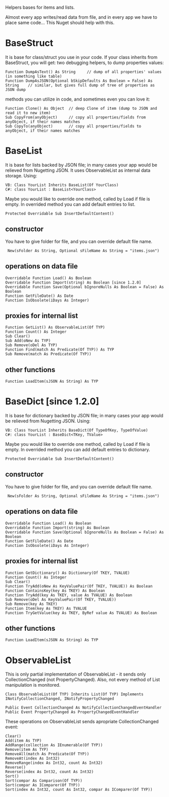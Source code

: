 ﻿
 Helpers bases for items and lists.

 Almost every app writes/read data from file, and in every app we have to place same code... This Nuget should help with this.

# BaseStruct

 It is base for class/struct you use in your code. If your class inherits from BaseStruct, you will get:
two debugging helpers, to dump properties values:

    Function DumpAsText() As String     // dump of all properties' values (in something like table)
    Function DumpAsJSON(Optional bSkipDefaults As Boolean = False) As String    // similar, but gives full dump of tree of properties as JSON dump

methods you can utilize in code, and sometimes even you can love it:

    Function Clone() As Object  // deep Clone of item (dump to JSON and read it to new item)
    Sub CopyFrom(anyObject)     // copy all properties/fields from anyObject, if their names matches
    Sub CopyTo(anyObject)       // copy all properties/fields to anyObject, if their names matches

# BaseList

 It is base for lists backed by JSON file; in many cases your app would be relieved from Nugetting JSON. It uses ObservableList as internal data storage.
 Using:
 
    VB: Class YourList Inherits BaseList(Of YourClass)
    C#: class YourList : BaseList<YourClass>

 Maybe you would like to override one method, called by Load if file is empty. In overrided method you can add default entries to list.
 
    Protected Overridable Sub InsertDefaultContent()


## constructor

 You have to give folder for file, and you can override default file name.

     New(sFolder As String, Optional sFileName As String = "items.json")

## operations on data file

    Overridable Function Load() As Boolean
    Overridable Function Import(string) As Boolean [since 1.2.0]
    Overridable Function Save(Optional bIgnoreNulls As Boolean = False) As Boolean
    Function GetFileDate() As Date
    Function IsObsolete(iDays As Integer)


## proxies for internal list

    Function GetList() As ObservableList(Of TYP)
    Function Count() As Integer
    Sub Clear()
    Sub Add(oNew As TYP)
    Sub Remove(oDel As TYP)
    Function Find(match As Predicate(Of TYP)) As TYP
    Sub Remove(match As Predicate(Of TYP))

## other functions

    Function LoadItem(sJSON As String) As TYP


# BaseDict [since 1.2.0]

 It is base for dictionary backed by JSON file; in many cases your app would be relieved from Nugetting JSON.
 Using:
 
    VB: Class YourList Inherits BaseDict(Of TypeOfKey, TypeOfValue)
    C#: class YourList : BaseDict<TKey, TValue>

 Maybe you would like to override one method, called by Load if file is empty. In overrided method you can add default entries to dictionary.
 
    Protected Overridable Sub InsertDefaultContent()

## constructor

 You have to give folder for file, and you can override default file name.

     New(sFolder As String, Optional sFileName As String = "items.json")

## operations on data file

    Overridable Function Load() As Boolean
    Overridable Function Import(string) As Boolean
    Overridable Function Save(Optional bIgnoreNulls As Boolean = False) As Boolean
    Function GetFileDate() As Date
    Function IsObsolete(iDays As Integer)


## proxies for internal list

    Function GetDictionary() As Dictionary(Of TKEY, TVALUE)
    Function Count() As Integer
    Sub Clear()
    Function TryAdd(oNew As KeyValuePair(Of TKEY, TVALUE)) As Boolean
    Function ContainsKey(key As TKEY) As Boolean
    Function TryAdd(key As TKEY, value As TVALUE) As Boolean
    Sub Remove(oDel As KeyValuePair(Of TKEY, TVALUE))
    Sub Remove(key As TKEY)
    Function Item(key As TKEY) As TVALUE
    Function TryGetValue(key As TKEY, ByRef value As TVALUE) As Boolean

## other functions

    Function LoadItem(sJSON As String) As TYP


# ObservableList

 This is only partial implementation of ObservableList - it sends only CollectionChanged (not PropertyChanged).
Also, not every method of List manipulation is monitored. 

    Class ObservableList(Of TYP) Inherits List(Of TYP) Implements INotifyCollectionChanged, INotifyPropertyChanged

    Public Event CollectionChanged As NotifyCollectionChangedEventHandler 
    Public Event PropertyChanged As PropertyChangedEventHandler 

 These operations on ObservableList sends apropriate CollectionChanged event:

    Clear()
    Add(item As TYP)
    AddRange(collection As IEnumerable(Of TYP))
    Remove(item As TYP)
    RemoveAll(match As Predicate(Of TYP))
    RemoveAt(index As Int32)
    RemoveRange(index As Int32, count As Int32)
    Reverse()
    Reverse(index As Int32, count As Int32)
    Sort()
    Sort(compar As Comparison(Of TYP))
    Sort(compar As IComparer(Of TYP))
    Sort(index As Int32, count As Int32, compar As IComparer(Of TYP))

